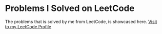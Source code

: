 # Problems I Solved on LeetCode

The problems that is solved by me from LeetCode, is showcased here.
[Visit to my LeetCode Profile](https://leetcode.com/u/WebDeveloperJabir/)
